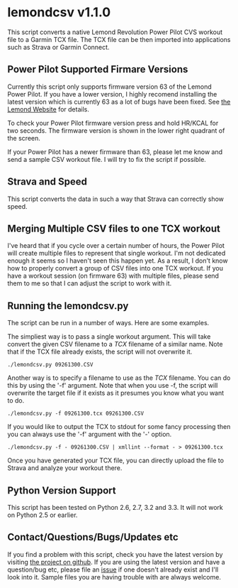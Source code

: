 # lemondcsv v1.1.0

This script converts a native Lemond Revolution Power Pilot CVS
workout file to a Garmin TCX file. The TCX file can be then imported
into applications such as Strava or Garmin Connect.

## Power Pilot Supported Firmare Versions

Currently this script only supports firmware version 63 of the
Lemond Power Pilot. If you have a lower version, I highly recomend
installing the latest version which is currently 63 as a lot of
bugs have been fixed. See [the Lemond Website](http://lemond.myshopify.com/blogs/news/7299932-power-pilot-firmware-updates) for details.

To check your Power Pilot firmware version press and hold HR/KCAL for
two seconds. The firmware version is shown in the lower right quadrant
of the screen.

If your Power Pilot has a newer firmware than 63, please let me
know and send a sample CSV workout file. I will try to fix the
script if possible.

## Strava and Speed

This script converts the data in such a way that Strava can
correctly show speed.

## Merging Multiple CSV files to one TCX workout

I've heard that if you cycle over a certain number of hours, the
Power Pilot will create multiple files to represent that single
workout. I'm not dedicated enough it seems so I haven't seen this
happen yet. As a result, I don't know how to properly convert a
group of CSV files into one TCX workout. If you have a workout 
session (on firmware 63) with multiple files, please send them
to me so that I can adjust the script to work with it.

## Running the lemondcsv.py

The script can be run in a number of ways. Here are some examples.

The simpliest way is to pass a single workout argument. This will take
convert the given CSV filename to a *TCX* filename of a similar name.
Note that if the TCX file already exists, the script will not overwrite it.

    ./lemondcsv.py 09261300.CSV

Another way is to specify a filename to use as the *TCX* filename. You
can do this by using the '-f' argument. Note that when you use -f, the
script will overwrite the target file if it exists as it presumes you
know what you want to do.

    ./lemondcsv.py -f 09261300.tcx 09261300.CSV

If you would like to output the TCX to stdout for some fancy processing
then you can always use the '-f' argument with the '-' option.

    ./lemondcsv.py -f - 09261300.CSV | xmllint --format - > 09261300.tcx

Once you have generated your TCX file, you can directly upload the file
to Strava and analyze your workout there.

## Python Version Support

This script has been tested on Python 2.6, 2.7, 3.2 and 3.3. It will not
work on Python 2.5 or earlier.

## Contact/Questions/Bugs/Updates etc

If you find a problem with this script, check you have the latest
version by visiting
[the project on github](https://github.com/tpodowd/lemondcsv).
If you are using the latest version and have a question/bug etc,
please file an [issue](https://github.com/tpodowd/lemondcsv/issues)
if one doesn't already exist and I'll look into it. Sample files
you are having trouble with are always welcome.
